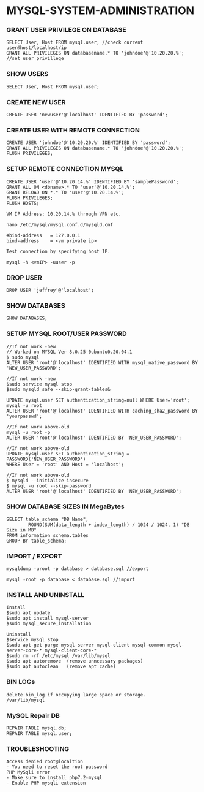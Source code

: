 # MYSQL-SYSTEM-ADMINISTRATION

### GRANT USER PRIVILEGE ON DATABASE
```
SELECT User, Host FROM mysql.user; //check current user@host/localhost/ip
GRANT ALL PRIVILEGES ON databasename.* TO 'johndoe'@'10.20.20.%'; //set user privillege
```
### SHOW USERS
```
SELECT User, Host FROM mysql.user;
```
### CREATE NEW USER
```
CREATE USER 'newuser'@'localhost' IDENTIFIED BY 'password';
```
### CREATE USER WITH REMOTE CONNECTION
```
CREATE USER 'johndoe'@'10.20.20.%' IDENTIFIED BY 'password';
GRANT ALL PRIVILEGES ON databasename.* TO 'johndoe'@'10.20.20.%';
FLUSH PRIVILEGES;
```
### SETUP REMOTE CONNECTION MYSQL
```
CREATE USER 'user'@'10.20.14.%' IDENTIFIED BY 'samplePassword';
GRANT ALL ON <dbname>.* TO 'user'@'10.20.14.%';
GRANT RELOAD ON *.* TO 'user'@'10.20.14.%';
FLUSH PRIVILEGES;
FLUSH HOSTS;

VM IP Address: 10.20.14.% through VPN etc.

nano /etc/mysql/mysql.conf.d/mysqld.cnf

#bind-address   = 127.0.0.1
bind-address    = <vm private ip>

Test connection by specifying host IP.

mysql -h <vmIP> -uuser -p
```
### DROP USER
```
DROP USER 'jeffrey'@'localhost';
```
### SHOW DATABASES
```
SHOW DATABASES;
```
### SETUP MYSQL ROOT/USER PASSWORD
```
//If not work -new
// Worked on MYSQL Ver 8.0.25-0ubuntu0.20.04.1
$ sudo mysql
ALTER USER 'root'@'localhost' IDENTIFIED WITH mysql_native_password BY 'NEW_USER_PASSWORD';

//If not work -new
$sudo service mysql stop
$sudo mysqld_safe --skip-grant-tables&

UPDATE mysql.user SET authentication_string=null WHERE User='root';
mysql -u root
ALTER USER 'root'@'localhost' IDENTIFIED WITH caching_sha2_password BY 'yourpasswd';

//If not work above-old
mysql -u root -p
ALTER USER 'root'@'localhost' IDENTIFIED BY 'NEW_USER_PASSWORD';

//If not work above-old
UPDATE mysql.user SET authentication_string = PASSWORD('NEW_USER_PASSWORD')
WHERE User = 'root' AND Host = 'localhost';

//If not work above-old
$ mysqld --initialize-insecure
$ mysql -u root --skip-password
ALTER USER 'root'@'localhost' IDENTIFIED BY 'NEW_USER_PASSWORD';
```
### SHOW DATABASE SIZES IN MegaBytes
```
SELECT table_schema "DB Name",
        ROUND(SUM(data_length + index_length) / 1024 / 1024, 1) "DB Size in MB" 
FROM information_schema.tables 
GROUP BY table_schema; 
```
### IMPORT / EXPORT
```
mysqldump -uroot -p database > database.sql //export

mysql -root -p database < database.sql //import
```
### INSTALL AND UNINSTALL
```
Install
$sudo apt update
$sudo apt install mysql-server
$sudo mysql_secure_installation

Uninstall
$service mysql stop
$sudo apt-get purge mysql-server mysql-client mysql-common mysql-server-core-* mysql-client-core-*
$sudo rm -rf /etc/mysql /var/lib/mysql
$sudo apt autoremove  (remove unncessary packages)
$sudo apt autoclean   (remove apt cache)
```
### BIN LOGs
```
delete bin_log if occupying large space or storage.
/var/lib/mysql

```
### MySQL Repair DB
```
REPAIR TABLE mysql.db;
REPAIR TABLE mysql.user;
```
### TROUBLESHOOTING
```
Access denied root@localtion
- You need to reset the root password
PHP MySqli error
- Make sure to install php7.2-mysql
- Enable PHP mysqli extension
```
